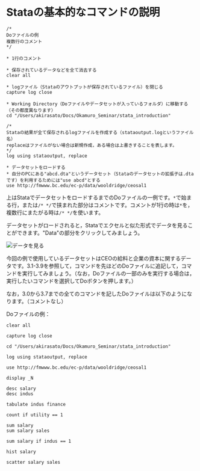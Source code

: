 # Stataの基本的なコマンドの説明

```
/*
Doファイルの例
複数行のコメント
*/

* 1行のコメント

* 保存されているデータなどを全て消去する
clear all

* logファイル（Stataのアウトプットが保存されているファイル）を閉じる
capture log close

* Working Directory（Doファイルやデータセットが入っているフォルダ）に移動する（その都度異なります）
cd "/Users/akirasato/Docs/Okamuro_Seminar/stata_introduction"

/*
Stataの結果が全て保存されるlogファイルを作成する（stataoutput.logというファイル名）
replaceはファイルがない場合は新規作成，ある場合は上書きすることを表します。
*/
log using stataoutput, replace

* データセットをロードする
* 自分のPCにある"abcd.dta"というデータセット（Stataのデータセットの拡張子は.dtaです）を利用するためには"use abcd"とする
use http://fmwww.bc.edu/ec-p/data/wooldridge/ceosal1
```

上はStataでデータセットをロードするまでのDoファイルの一例です。`*`で始まる行，または`/* */`で挟まれた部分はコメントです。コメントが1行の時は`*`を，複数行にまたがる時は`/* */`を使います。

データセットがロードされると，Stataでエクセルと似た形式でデータを見ることができます。"Data"の部分をクリックしてみましょう。

![データを見る](https://user-images.githubusercontent.com/44024242/80774653-90de5080-8b98-11ea-94a5-a51bd9e46f67.png)

今回の例で使用しているデータセットはCEOの給料と企業の資本に関するデータです。3.1-3.9を参照して，コマンドを先ほどのDoファイルに追記して，コマンドを実行してみましょう。（なお，Doファイルの一部のみを実行する場合は，実行したいコマンドを選択してDoボタンを押します。）

なお，3.0から3.7までの全てのコマンドを記したDoファイルは以下のようになります。（コメントなし）

Doファイルの例：

```
clear all

capture log close

cd "/Users/akirasato/Docs/Okamuro_Seminar/stata_introduction"

log using stataoutput, replace

use http://fmwww.bc.edu/ec-p/data/wooldridge/ceosal1

display _N

desc salary
desc indus

tabulate indus finance

count if utility == 1

sum salary
sum salary sales

sum salary if indus == 1

hist salary

scatter salary sales

```

